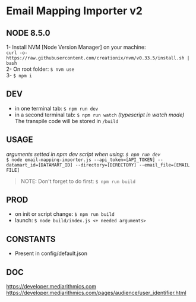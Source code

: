 # Email Mapping Importer v2

## NODE 8.5.0
1- Install NVM [Node Version Manager] on your machine:
<br>`curl -o- https://raw.githubusercontent.com/creationix/nvm/v0.33.5/install.sh | bash`
<br>2- On root folder: `$ nvm use`
<br>3- `$ npm i`

## DEV
- in one terminal tab: `$ npm run dev`
- in a second terminal tab: `$ npm run watch` _(typescript in watch mode)_<br>
The transpile code will be stored in `/build`

## USAGE
_arguments setted in npm dev script when using: `$ npm run dev`_
<br>`$ node email-mapping-importer.js --api_token=[API_TOKEN] --datamart_id=[DATAMART_ID] --directory=[DIRECTORY] --email_file=[EMAIL FILE]`
> NOTE: Don't forget to do first: `$ npm run build`

## PROD
- on init or script change: `$ npm run build`
- launch: `$ node build/index.js <+ needed arguments>`

## CONSTANTS
- Present in config/default.json

## DOC
https://developer.mediarithmics.com
<br>https://developer.mediarithmics.com/pages/audience/user_identifier.html
